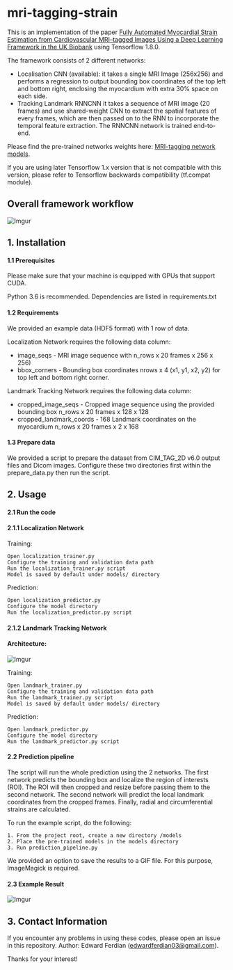 # mri-tagging-strain

This is an implementation of the paper [Fully Automated Myocardial Strain Estimation from Cardiovascular MRI–tagged Images Using a Deep Learning Framework in the UK Biobank](https://pubs.rsna.org/doi/10.1148/ryct.2020190032) using Tensorflow 1.8.0. 

The framework consists of 2 different networks:
- Localisation CNN (available): it takes a single MRI Image (256x256) and performs a regression to output bounding box coordinates of the top left and bottom right, enclosing the myocardium with extra 30% space on each side.
- Tracking Landmark RNNCNN it takes a sequence of MRI image (20 frames) and use shared-weight CNN to extract the spatial features of every frames, which are then passed on to the RNN to incorporate the temporal feature extraction. The RNNCNN network is trained end-to-end.

Please find the pre-trained networks weights here:
[MRI-tagging network models](https://auckland.figshare.com/collections/Fully_Automated_Myocardial_Strain_Estimation_from_Cardiovascular_MRI_tagged_Images_Using_a_Deep_Learning_Framework_in_the_UK_Biobank/4962155).

If you are using later Tensorflow 1.x version that is not compatible with this version, please refer to Tensorflow backwards compatibility (tf.compat module). 

 
## Overall framework workflow
![Imgur](https://i.imgur.com/HNS3uRB.png)


## 1. Installation
#### 1.1 Prerequisites
Please make sure that your machine is equipped with GPUs that support CUDA.

Python 3.6 is recommended. Dependencies are listed in requirements.txt

#### 1.2 Requirements
We provided an example data (HDF5 format) with 1 row of data.

Localization Network requires the following data column: 
- image_seqs - MRI image sequence with n_rows x 20 frames x 256 x 256)
- bbox_corners -  Bounding box coordinates nrows x 4 (x1, y1, x2, y2) for top left and bottom right corner.

Landmark Tracking Network requires the following data column:
- cropped_image_seqs - Cropped image sequence using the provided bounding box n_rows x 20 frames x 128 x 128
- cropped_landmark_coords - 168 Landmark coordinates on the myocardium n_rows x 20 frames x 2 x 168

#### 1.3 Prepare data
We provided a script to prepare the dataset from CIM_TAG_2D v6.0 output files and Dicom images. Configure these two directories first within the prepare_data.py then run the script.


## 2. Usage

#### 2.1 Run the code

#### 2.1.1 Localization Network
Training:

    Open localization_trainer.py
    Configure the training and validation data path
    Run the localization_trainer.py script
    Model is saved by default under models/ directory

Prediction:
    
    Open localization_predictor.py
    Configure the model directory
    Run the localization_predictor.py script

#### 2.1.2 Landmark Tracking Network

#### Architecture:
![Imgur](https://i.imgur.com/15QjrWI.png)

Training:

    Open landmark_trainer.py
    Configure the training and validation data path
    Run the landmark_trainer.py script
    Model is saved by default under models/ directory

Prediction:

    Open landmark_predictor.py
    Configure the model directory
    Run the landmark_predictor.py script

#### 2.2 Prediction pipeline

The script will run the whole prediction using the 2 networks. The first network predicts the bounding box and localize the region of interests (ROI).
The ROI will then cropped and resize before passing them to the second network. The second network will predict the local landmark coordinates from the cropped frames.
Finally, radial and circumferential strains are calculated.

To run the example script, do the following:
    
    1. From the project root, create a new directory /models
    2. Place the pre-trained models in the models directory
    3. Run prediction_pipeline.py

We provided an option to save the results to a GIF file. For this purpose, ImageMagick is required.

#### 2.3 Example Result

![Imgur](https://i.imgur.com/gyenhs4.gif)

## 3. Contact Information

If you encounter any problems in using these codes, please open an issue in this repository.
Author: Edward Ferdian (edwardferdian03@gmail.com).

Thanks for your interest!

